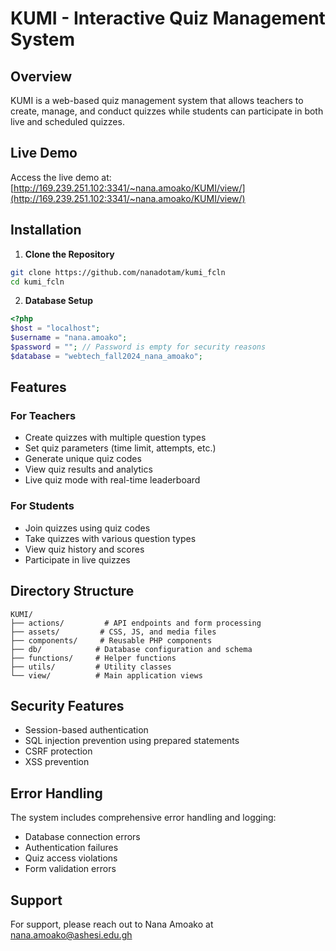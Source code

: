 # KUMI - Interactive Quiz Management System

## Overview
KUMI is a web-based quiz management system that allows teachers to create, manage, and conduct quizzes while students can participate in both live and scheduled quizzes.

## Live Demo
Access the live demo at: [http://169.239.251.102:3341/~nana.amoako/KUMI/view/](http://169.239.251.102:3341/~nana.amoako/KUMI/view/)


## Installation

1. **Clone the Repository**
```bash
git clone https://github.com/nanadotam/kumi_fcln
cd kumi_fcln
```

2. **Database Setup**
```php
<?php
$host = "localhost";
$username = "nana.amoako";
$password = ""; // Password is empty for security reasons
$database = "webtech_fall2024_nana_amoako";
```

## Features

### For Teachers
- Create quizzes with multiple question types
- Set quiz parameters (time limit, attempts, etc.)
- Generate unique quiz codes
- View quiz results and analytics
- Live quiz mode with real-time leaderboard

### For Students
- Join quizzes using quiz codes
- Take quizzes with various question types
- View quiz history and scores
- Participate in live quizzes

## Directory Structure
```
KUMI/
├── actions/         # API endpoints and form processing
├── assets/         # CSS, JS, and media files
├── components/     # Reusable PHP components
├── db/            # Database configuration and schema
├── functions/     # Helper functions
├── utils/         # Utility classes
└── view/          # Main application views
```

## Security Features
- Session-based authentication
- SQL injection prevention using prepared statements
- CSRF protection
- XSS prevention

## Error Handling
The system includes comprehensive error handling and logging:
- Database connection errors
- Authentication failures
- Quiz access violations
- Form validation errors

## Support
For support, please reach out to Nana Amoako at nana.amoako@ashesi.edu.gh